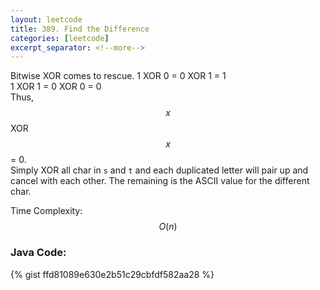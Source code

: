 ```yaml
---
layout: leetcode
title: 389. Find the Difference
categories: [leetcode]
excerpt_separator: <!--more-->
---
```

Bitwise XOR comes to rescue. 
1 XOR 0 = 0 XOR 1 = 1  
1 XOR 1 = 0 XOR 0 = 0  
Thus, $$x$$ XOR $$x$$ = 0.  
Simply XOR all char in `s` and `t` and each duplicated letter will pair up and cancel with each other.
The remaining is the ASCII value for the different char.  

Time Complexity: $$O(n)$$
<!--more-->

### Java Code:
{% gist ffd81089e630e2b51c29cbfdf582aa28 %}
<div
  class="fb-like"
  data-share="true"
  data-width="450"
  data-show-faces="true">
</div>
<div class="fb-comments" data-href="https://tyge318.github.io/{{page.title}}/" data-numposts="10"></div>
